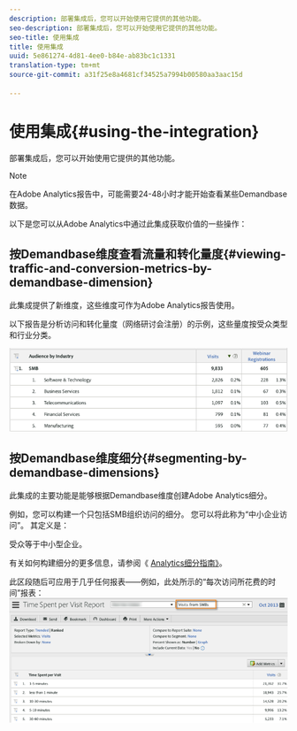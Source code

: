 ```yaml
---
description: 部署集成后，您可以开始使用它提供的其他功能。
seo-description: 部署集成后，您可以开始使用它提供的其他功能。
seo-title: 使用集成
title: 使用集成
uuid: 5e861274-4d81-4ee0-b84e-ab83bc1c1331
translation-type: tm+mt
source-git-commit: a31f25e8a4681cf34525a7994b00580aa3aac15d

---
```



# 使用集成{#using-the-integration}

部署集成后，您可以开始使用它提供的其他功能。

>[!NOTE]
>
>在Adobe Analytics报告中，可能需要24-48小时才能开始查看某些Demandbase数据。

以下是您可以从Adobe Analytics中通过此集成获取价值的一些操作：

## 按Demandbase维度查看流量和转化量度{#viewing-traffic-and-conversion-metrics-by-demandbase-dimension}

此集成提供了新维度，这些维度可作为Adobe Analytics报告使用。

以下报告是分析访问和转化量度（网络研讨会注册）的示例，这些量度按受众类型和行业分类。

![](assets/metrics_db_dimensions.png)

## 按Demandbase维度细分{#segmenting-by-demandbase-dimensions}

此集成的主要功能是能够根据Demandbase维度创建Adobe Analytics细分。

例如，您可以构建一个只包括SMB组织访问的细分。 您可以将此称为“中小企业访问”。 其定义是：

受众等于中小型企业。

有关如何构建细分的更多信息，请参阅《 [Analytics细分指南》](https://marketing.adobe.com/resources/help/en_US/analytics/segment/)。

此区段随后可应用于几乎任何报表——例如，此处所示的“每次访问所花费的时间”报表： ![](assets/segment_applied_report.png)
